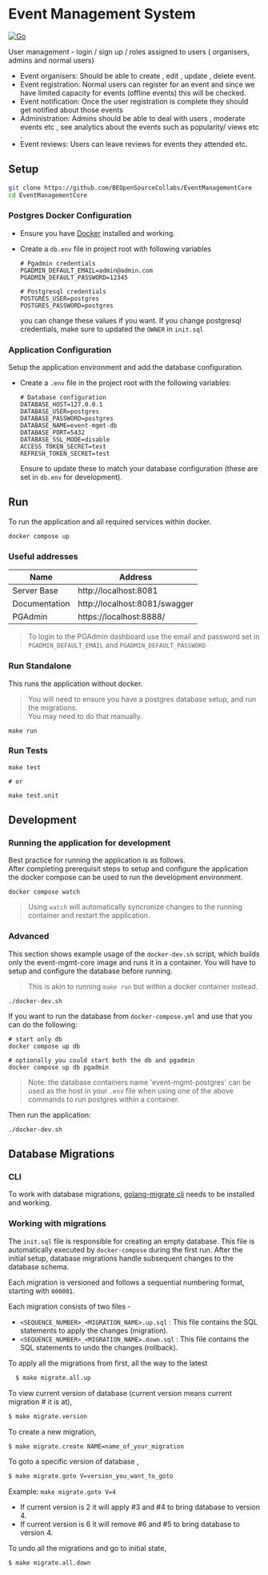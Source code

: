 # Event Management System 
[![Go](https://github.com/BEOpenSourceCollabs/EventManagementCore/actions/workflows/go.yml/badge.svg)](https://github.com/BEOpenSourceCollabs/EventManagementCore/actions/workflows/go.yml)

User management - login / sign up / roles assigned to users  ( organisers, admins and normal users) 

- Event organisers: Should be able to create , edit , update , delete event. 
- Event registration: Normal users can register for an event and since we have limited capacity for events (offline events) this will be checked. 
- Event notification: Once the user registration is complete they should get notified about those events 
- Administration: Admins should be able to deal with users , moderate events etc , see analytics about the events such as popularity/ views etc .
- Event reviews: Users can leave reviews for events they attended etc.

## Setup

```bash
git clone https://github.com/BEOpenSourceCollabs/EventManagementCore
cd EventManagementCore
```

### Postgres Docker Configuration

- Ensure you have [Docker](https://www.docker.com/products/docker-desktop/) installed and working.
- Create a `db.env` file in project root with following variables

    ```text
    # Pgadmin credentials
    PGADMIN_DEFAULT_EMAIL=admin@admin.com
    PGADMIN_DEFAULT_PASSWORD=12345

    # Postgresql credentials
    POSTGRES_USER=postgres
    POSTGRES_PASSWORD=postgres
    ```
  you can change these values if you want. If you change postgresql credentials, make sure to updated the `OWNER` in `init.sql`

### Application Configuration

Setup the application environment and add the database configuration.

- Create a `.env` file in the project root with the following variables:

  ```text
  # Database configuration
  DATABASE_HOST=127.0.0.1
  DATABASE_USER=postgres
  DATABASE_PASSWORD=postgres
  DATABASE_NAME=event-mgmt-db
  DATABASE_PORT=5432
  DATABASE_SSL_MODE=disable
  ACCESS_TOKEN_SECRET=test
  REFRESH_TOKEN_SECRET=test
  ```
  Ensure to update these to match your database configuration (these are set in `db.env` for development).

## Run

To run the application and all required services within docker.

```shell
docker compose up
```

### Useful addresses

| Name | Address |
|------|---------|
| Server Base   | http://localhost:8081         |
| Documentation | http://localhost:8081/swagger |
| PGAdmin       | https://localhost:8888/       |

> To login to the PGAdmin dashboard use the email and password set in `PGADMIN_DEFAULT_EMAIL` and `PGADMIN_DEFAULT_PASSWORD` 

### Run Standalone

This runs the application without docker.
> You will need to ensure you have a postgres database setup, and run the migrations.   
> You may need to do that manually. 

```shell
make run
```

### Run Tests

```shell
make test

# or 

make test.unit
```

## Development

### Running the application for development

Best practice for running the application is as follows.  
After completing prerequisit steps to setup and configure the application the docker compose can be used to run the development environment.

```shell
docker compose watch
```

> Using `watch` will automatically syncronize changes to the running container and restart the application.

### Advanced

This section shows example usage of the `docker-dev.sh` script, which builds only the event-mgmt-core image and runs it in a container. You will have to setup and configure the database before running.

> This is akin to running `make run` but within a docker container instead.

  ```shell
  ./docker-dev.sh
  ```

If you want to run the database from `docker-compose.yml` and use that you can do the following:

  ```shell
  # start only db
  docker compose up db

  # optionally you could start both the db and pgadmin
  docker compose up db pgadmin
  ```

  > Note: the database containers name 'event-mgmt-postgres' can be used as the host in your `.env` file when using one of the above commands to run postgres within a container.

Then run the application:

  ```shell
  ./docker-dev.sh
  ```

## Database Migrations

### CLI
To work with database migrations,  [golang-migrate cli](https://pkg.go.dev/github.com/golang-migrate/migrate/v4/cmd/migrate#section-readme) needs to be installed and working. 


### Working with migrations 

The `init.sql` file is responsible for creating an empty database. This file is automatically executed by `docker-compose` during the first run. After the initial setup, database migrations handle subsequent changes to the database schema.

Each migration is versioned and follows a sequential numbering format, starting with `000001`.

Each migration consists of two files - 
* `<SEQUENCE_NUMBER>_<MIGRATION_NAME>.up.sql` : This file contains the SQL statements to apply the changes (migration).
* `<SEQUENCE_NUMBER>_<MIGRATION_NAME>.down.sql` : This file contains the SQL statements to undo the changes (rollback).

To apply all the migrations from first, all the way to the latest

  ```bash
    $ make migrate.all.up
  ```
To view current version of database (current version means current migration # it is at), 
  
  ```bash
  $ make migrate.version
  ```
To create a new migration, 

  ```bash
  $ make migrate.create NAME=name_of_your_migration
  ```
To goto a specific version of database , 
  
  ```bash
  $ make migrate.goto V=version_you_want_to_goto
  ```
   Example: `make migrate.goto V=4`
   - If current version is 2 it will apply #3 and #4 to bring database to version 4.
   - If current version is 6 it will remove #6 and #5 to bring database to version 4.

To undo all the migrations and go to initial state, 

  ```bash
  $ make migrate.all.down
  ```